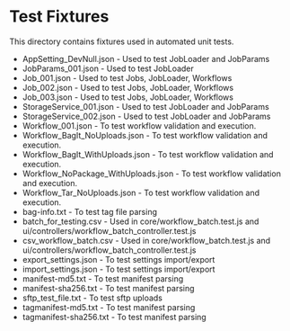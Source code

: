 # Test Fixtures

This directory contains fixtures used in automated unit tests.

* AppSetting_DevNull.json - Used to test JobLoader and JobParams
* JobParams_001.json - Used to test JobLoader
* Job_001.json - Used to test Jobs, JobLoader, Workflows
* Job_002.json - Used to test Jobs, JobLoader, Workflows
* Job_003.json - Used to test Jobs, JobLoader, Workflows
* StorageService_001.json - Used to test JobLoader and JobParams
* StorageService_002.json - Used to test JobLoader and JobParams
* Workflow_001.json -  To test workflow validation and execution.
* Workflow_BagIt_NoUploads.json - To test workflow validation and execution.
* Workflow_BagIt_WithUploads.json - To test workflow validation and execution.
* Workflow_NoPackage_WithUploads.json - To test workflow validation and execution.
* Workflow_Tar_NoUploads.json - To test workflow validation and execution.
* bag-info.txt - To test tag file parsing
* batch_for_testing.csv - Used in core/workflow_batch.test.js and ui/controllers/workflow_batch_controller.test.js
* csv_workflow_batch.csv - Used in core/workflow_batch.test.js and ui/controllers/workflow_batch_controller.test.js
* export_settings.json - To test settings import/export
* import_settings.json - To test settings import/export
* manifest-md5.txt - To test manifest parsing
* manifest-sha256.txt - To test manifest parsing
* sftp_test_file.txt - To test sftp uploads
* tagmanifest-md5.txt - To test manifest parsing
* tagmanifest-sha256.txt - To test manifest parsing

